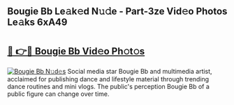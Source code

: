 ## Bougie Bb Le𝚊k𝚎d N𝚞𝚍e - Part-3ze Vid𝚎o Photos Le𝚊ks 6xA49

# <h2><a href="http://fbd4mna.evod.top/?m=Bougie+Bb">🔗 👉🔴 Bougie Bb Vid𝚎o Ph𝚘t𝚘s</a></h2>

[![Bougie Bb N𝚞d𝚎s](https://i.imgur.com/8V9OHl7.gif)](http://fbd4mna.evod.top/?m=Bougie+Bb)
Social media star Bougie Bb and multimedia artist, acclaimed for publishing dance and lifestyle material through trending dance routines and mini vlogs. The public's perception Bougie Bb of a public figure can change over time. 
